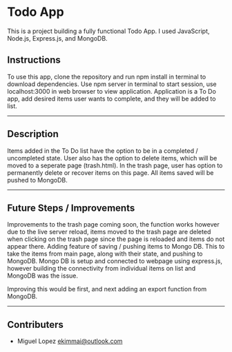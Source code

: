 # Todo App

This is a project building a fully functional Todo App. I used JavaScript, Node.js, Express.js, and MongoDB.

## Instructions

To use this app, clone the repository and run npm install in terminal to download dependencies. Use npm server in terminal to start session, use localhost:3000 in web browser to view application. Application is a To Do app, add desired items user wants to complete, and they will be added to list. 

---

## Description

Items added in the To Do list have the option to be in a completed / uncompleted state. User also has the option to delete items, which will be moved to a seperate page (trash.html). In the trash page, user has option to permanently delete or recover items on this page. All items saved will be pushed to MongoDB.

---

## Future Steps / Improvements

Improvements to the trash page coming soon, the function works however due to the live server reload, items moved to the trash page are deleted when clicking on the trash page since the page is reloaded and items do not appear there. Adding feature of saving / pushing items to Mongo DB. This to take the items from main page, along with their state, and pushing to MongoDB. Mongo DB is setup and connected to webpage using express.js, however building the connectivity from individual items on list and MongoDB was the issue. 

Improving this would be first, and next adding an export function from MongoDB. 

---

## Contributers

- Miguel Lopez <ekimmai@outlook.com>
